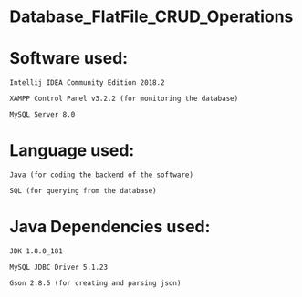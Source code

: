 # Database_FlatFile_CRUD_Operations

# Software used:

    Intellij IDEA Community Edition 2018.2

    XAMPP Control Panel v3.2.2 (for monitoring the database)

    MySQL Server 8.0

# Language used:

    Java (for coding the backend of the software)

    SQL (for querying from the database)

# Java Dependencies used:

    JDK 1.8.0_181

    MySQL JDBC Driver 5.1.23

    Gson 2.8.5 (for creating and parsing json)
